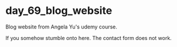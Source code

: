 # day_69_blog_website
Blog website from Angela Yu's udemy course.

If you somehow stumble onto here. The contact form does not work.
